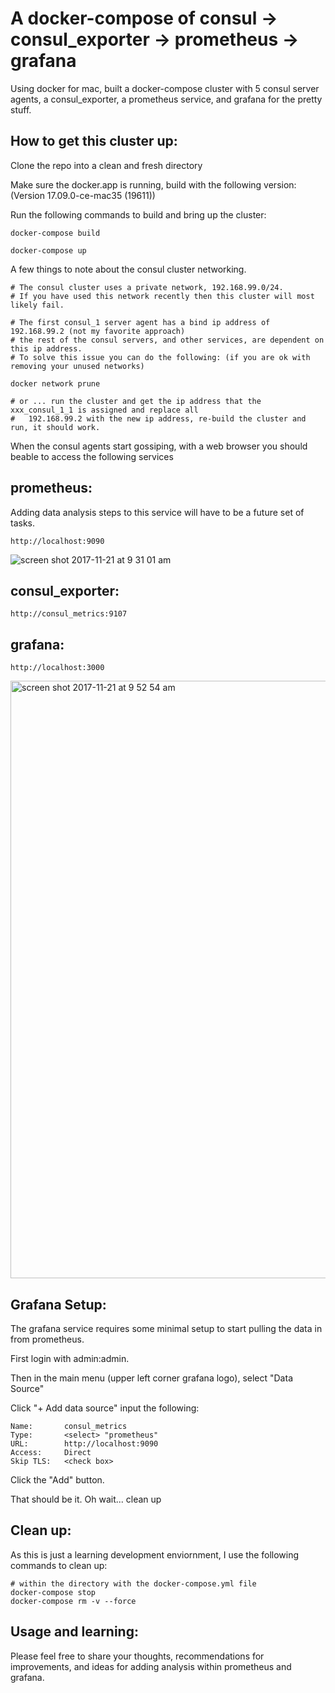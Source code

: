 A docker-compose of consul -> consul_exporter -> prometheus -> grafana 
==========
Using docker for mac, built a docker-compose cluster with 5 consul server agents,
a consul_exporter, a prometheus service, and grafana for the pretty stuff.

How to get this cluster up:
--------------
Clone the repo into a clean and fresh directory

Make sure the docker.app is running, build with the following version:
(Version 17.09.0-ce-mac35 (19611))

Run the following commands to build and bring up the cluster:

    docker-compose build

    docker-compose up

A few things to note about the consul cluster networking.

	# The consul cluster uses a private network, 192.168.99.0/24.
	# If you have used this network recently then this cluster will most likely fail.

	# The first consul_1 server agent has a bind ip address of 192.168.99.2 (not my favorite approach)
	# the rest of the consul servers, and other services, are dependent on this ip address.
	# To solve this issue you can do the following: (if you are ok with removing your unused networks)
	
	docker network prune

	# or ... run the cluster and get the ip address that the xxx_consul_1_1 is assigned and replace all
	#	192.168.99.2 with the new ip address, re-build the cluster and run, it should work.


When the consul agents start gossiping, with a web browser you should beable to access the following services

prometheus:
--------------
Adding data analysis steps to this service will have to be a future set of tasks.

	http://localhost:9090
![screen shot 2017-11-21 at 9 31 01 am](https://user-images.githubusercontent.com/27034956/33085873-4149ae98-cea3-11e7-8897-9210c55bdadf.png)


consul_exporter:
--------------

	http://consul_metrics:9107

grafana:
--------------

	http://localhost:3000

<img width="956" alt="screen shot 2017-11-21 at 9 52 54 am" src="https://user-images.githubusercontent.com/27034956/33085948-6d0afde8-cea3-11e7-9bbc-dbcf1f9da440.png">



Grafana Setup:
--------------
The grafana service requires some minimal setup to start pulling the data in from prometheus.

First login with admin:admin.

Then in the main menu (upper left corner grafana logo), select "Data Source"

Click "+ Add data source" input the following:

	Name: 		consul_metrics
	Type: 		<select> "prometheus"
	URL: 		http://localhost:9090
	Access: 	Direct
	Skip TLS:	<check box>

Click the "Add" button.

That should be it.  Oh wait... clean up

Clean up:
--------------
As this is just a learning development enviornment, I use the following commands to clean up:
	
	# within the directory with the docker-compose.yml file
	docker-compose stop
	docker-compose rm -v --force
	

Usage and learning:
--------------
Please feel free to share your thoughts, recommendations for improvements, and ideas
for adding analysis within prometheus and grafana.
